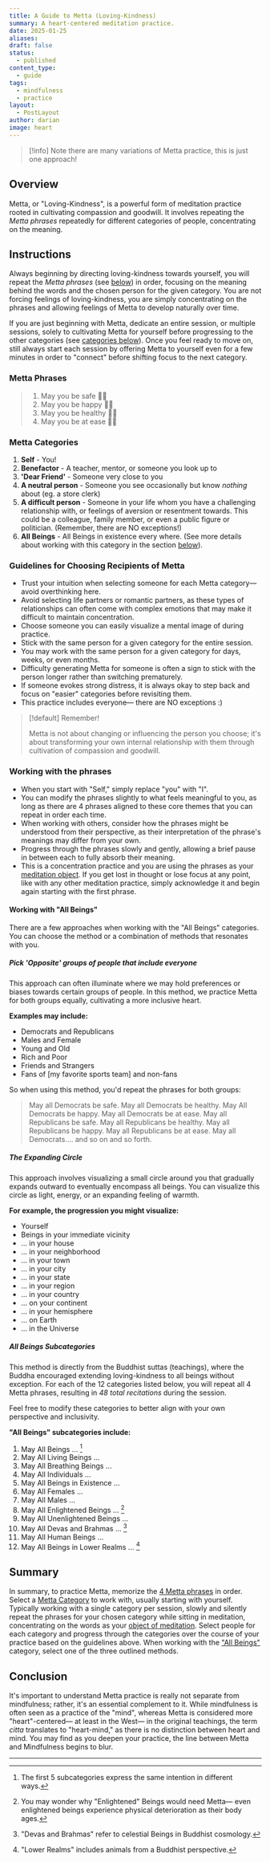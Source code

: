 ```yaml
---
title: A Guide to Metta (Loving-Kindness)
summary: A heart-centered meditation practice.
date: 2025-01-25
aliases: 
draft: false
status:
  - published
content_type:
  - guide
tags:
  - mindfulness
  - practice
layout:
  - PostLayout
author: darian
image: heart
---
```


> [!info] Note there are many variations of Metta practice, this is just one approach!

## Overview

<span className="bold-underline">Metta</span>, or "Loving-Kindness", is a powerful form of meditation practice rooted in cultivating compassion and goodwill. It involves repeating the _Metta phrases_ repeatedly for different categories of people, concentrating on the meaning.

## Instructions

Always beginning by directing loving-kindness towards yourself, you will repeat the _Metta phrases_ (see [below](#metta-phrases)) in order, focusing on the meaning behind the words and the chosen person for the given category. You are not forcing feelings of loving-kindness, you are simply concentrating on the phrases and allowing feelings of Metta to develop naturally over time.

If you are just beginning with Metta, dedicate an entire session, or multiple sessions, solely to cultivating Metta for yourself before progressing to the other categories (see [categories below](#metta-categories)). Once you feel ready to move on, still always start each session by offering Metta to yourself even for a few minutes in order to "connect" before shifting focus to the next category.

### Metta Phrases

> 1. May you be safe 🙏🏼
> 2. May you be happy 🙏🏼
> 3. May you be healthy 🙏🏼
> 4. May you be at ease 🙏🏼

### Metta Categories

1. **Self** - You!
2. **Benefactor** - A teacher, mentor, or someone you look up to
3. **'Dear Friend'** - Someone very close to you
4. **A neutral person** - Someone you see occasionally but know _nothing_ about (eg. a store clerk)
5. **A difficult person** - Someone in your life whom you have a challenging relationship with, or feelings of aversion or resentment towards. This could be a colleague, family member, or even a public figure or politician. (Remember, there are NO exceptions!)
6. **All Beings** - All Beings in existence every where. (See more details about working with this category in the section [below](#working-with-all-beings)).

### Guidelines for Choosing Recipients of Metta

- Trust your intuition when selecting someone for each Metta category— avoid overthinking here.
- Avoid selecting life partners or romantic partners, as these types of relationships can often come with complex emotions that may make it difficult to maintain concentration.
- Choose someone you can easily visualize a mental image of during practice.
- Stick with the same person for a given category for the entire session.
- You may work with the same person for a given category for days, weeks, or even months.
- Difficulty generating Metta for someone is often a sign to stick with the person longer rather than switching prematurely.
- If someone evokes strong distress, it is always okay to step back and focus on "easier" categories before revisiting them.
- This practice includes everyone— there are NO exceptions :)

> [!default] Remember!
>
> Metta is not about changing or influencing the person you choose; it's about transforming your own internal relationship with them through cultivation of compassion and goodwill.

### Working with the phrases

- When you start with "Self," simply replace "you" with "I".
- You can modify the phrases slightly to what feels meaningful to you, as long as there are 4 phrases aligned to these core themes that you can repeat in order each time.
- When working with others, consider how the phrases might be understood from their perspective, as their interpretation of the phrase's meanings may differ from your own.
- Progress through the phrases slowly and gently, allowing a brief pause in between each to fully absorb their meaning.
- This is a concentration practice and you are using the phrases as your [meditation object](/meditation-objects). If you get lost in thought or lose focus at any point, like with any other meditation practice, simply acknowledge it and begin again starting with the first phrase.

#### Working with "All Beings"

There are a few approaches when working with the "All Beings" categories. You can choose the method or a combination of methods that resonates with you.

##### <span className="list-heading">Pick 'Opposite' groups of people that include everyone</span>

This approach can often illuminate where we may hold preferences or biases towards certain groups of people. In this method, we practice Metta for both groups equally, cultivating a more inclusive heart.

**Examples may include:**

- Democrats and Republicans
- Males and Female
- Young and Old
- Rich and Poor
- Friends and Strangers
- Fans of [my favorite sports team] and non-fans

So when using this method, you'd repeat the phrases for both groups:

> May all Democrats be safe. May all Democrats be healthy. May All Democrats be happy. May all Democrats be at ease. May all Republicans be safe. May all Republicans be healthy. May all Republicans be happy. May all Republicans be at ease. May all Democrats.... and so on and so forth.

##### <span className="list-heading">The Expanding Circle</span>

This approach involves visualizing a small circle around you that gradually expands outward to eventually encompass all beings. You can visualize this circle as light, energy, or an expanding feeling of warmth.

**For example, the progression you might visualize:**

- Yourself
- Beings in your immediate vicinity
- ... in your house
- ... in your neighborhood
- ... in your town
- ... in your city
- ... in your state
- ... in your region
- ... in your country
- ... on your continent
- ... in your hemisphere
- ... on Earth
- ... in the Universe

##### <span className="list-heading">All Beings Subcategories</span>

This method is directly from the Buddhist suttas (teachings), where the Buddha encouraged extending loving-kindness to all beings without exception. For each of the 12 categories listed below, you will repeat all 4 Metta phrases, resulting in _48 total recitations_ during the session.

Feel free to modify these categories to better align with your own perspective and inclusivity.

**"All Beings" subcategories include:**

1. May All Beings ... [^1]
2. May All Living Beings ...
3. May All Breathing Beings ...
4. May All Individuals ...
5. May All Beings in Existence ...
6. May All Females ...
7. May All Males ...
8. May All Enlightened Beings ... [^2]
9. May All Unenlightened Beings ...
10. May All Devas and Brahmas ... [^3]
11. May All Human Beings ...
12. May All Beings in Lower Realms ... [^4]

## Summary

In summary, to practice Metta, memorize the [4 Metta phrases](#metta-phrases) in order. Select a [Metta Category](#metta-categories) to work with, usually starting with yourself. Typically working with a single category per session, slowly and silently repeat the phrases for your chosen category while sitting in meditation, concentrating on the words as your [object of meditation](/meditation-objects). Select people for each category and progress through the categories over the course of your practice based on the guidelines above. When working with the ["All Beings"](#working-with-all-beings) category, select one of the three outlined methods. 

## Conclusion

It's important to understand Metta practice is really not separate from mindfulness; rather, it's an essential complement to it. While mindfulness is often seen as a practice of the "mind", whereas Metta is considered more "heart"-centered— at least in the West— in the original teachings, the term _citta_ translates to "heart-mind," as there is no distinction between heart and mind. You may find as you deepen your practice, the line between Metta and Mindfulness begins to blur.

---

[^1]: The first 5 subcategories express the same intention in different ways.
[^2]: You may wonder why "Enlightened" Beings would need Metta— even enlightened beings experience physical deterioration as their body ages.
[^3]: "Devas and Brahmas" refer to celestial Beings in Buddhist cosmology.
[^4]: "Lower Realms" includes animals from a Buddhist perspective.
